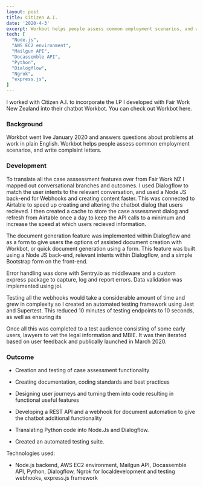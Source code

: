 ```yaml
---
layout: post
title: Citizen A.I.
date: '2020-4-3'
excerpt: Workbot helps people assess common employment scenarios, and write complaint letters.
tech: [ 
  "Node.js",
  "AWS EC2 environment",
  "Mailgun API",
  "Docassemble API",
  "Python",
  "Dialogflow",
  "Ngrok",
  "express.js",
]
---
```


I worked with Citizen A.I. to incorporate the I.P I developed with Fair Work New Zealand into their chatbot Workbot. You can check out Workbot here.

### Background

Workbot went live January 2020 and answers questions about problems at work in plain English. Workbot helps people assess common employment scenarios, and write complaint letters.

### Development

To translate all the case asssessment features over from Fair Work NZ I mapped out conversational branches and outcomes. I used Dialogflow to match the user intents to the relevant conversation, and used a Node JS back-end for Webhooks and creating content faster. This was connected to Airtable to speed up creating and altering the chatbot dialog that users recieved. I then created a cache to store the case assessment dialog and refresh from Airtable once a day to keep the API calls to a minimum and increase the speed at which users recieved information.

The document generation feature was implemented within Dialogflow and as a form to give users the options of assisted document creation with Workbot, or quick document generation using a form. This feature was built using a Node JS back-end, relevant intents within Dialogflow, and a simple Bootstrap form on the front-end.

Error handling was done with Sentry.io as middleware and a custom express package to capture, log and report errors. Data validation was implemented using joi.

Testing all the webhooks would take a considerable amount of time and grew in complexity so I created an automated testing framework using Jest and Supertest. This reduced 10 minutes of testing endpoints to 10 seconds, as well as ensuring its

Once all this was completed to a test audience consisting of some early users, lawyers to vet the legal information and MBIE. It was then iterated based on user feedback and publically launched in March 2020.

### Outcome

- Creation and testing of case assessment functionality

- Creating documentation, coding standards and best practices

- Designing user journeys and turning them into code resulting in functional useful features

- Developing a REST API and a webhook for document automation to give the chatbot additional functionality

- Translating Python code into Node.Js and Dialogflow.

- Created an automated testing suite.

Technologies used:

- Node.js backend, AWS EC2 environment, Mailgun API, Docassemble API, Python, Dialogflow, Ngrok for localdevelopment and testing webhooks, express.js framework

